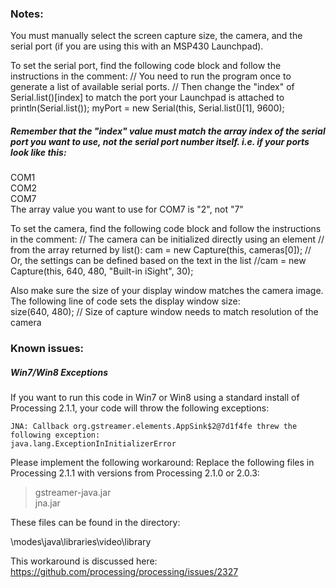 ### Notes:
You must manually select the screen capture size, the camera, and the serial port (if you are using this with an MSP430 Launchpad).

To set the serial port, find the following code block and follow the instructions in the comment:
	  // You need to run the program once to generate a list of available serial ports.
	  // Then change the "index" of Serial.list()[index] to match the port your Launchpad is attached to 
	  println(Serial.list());
	  myPort = new Serial(this, Serial.list()[1], 9600);

##### Remember that the "index" value must match the array index of the serial port you want to use, not the serial port number itself. i.e. if your ports look like this:  
COM1  
COM2  
COM7  
The array value you want to use for COM7 is "2", not "7"  

To set the camera, find the following code block and follow the instructions in the comment:
	 // The camera can be initialized directly using an element
	 // from the array returned by list():
	 cam = new Capture(this, cameras[0]); 
	 // Or, the settings can be defined based on the text in the list
	 //cam = new Capture(this, 640, 480, "Built-in iSight", 30);

Also make sure the size of your display window matches the camera image. The following line of code sets the display window size:  
	  size(640, 480);  // Size of capture window needs to match resolution of the camera


### Known issues:

##### Win7/Win8 Exceptions
If you want to run this code in  Win7 or Win8 using a standard install of Processing 2.1.1, your code will throw the following exceptions:

   	JNA: Callback org.gstreamer.elements.AppSink$2@7d1f4fe threw the following exception:  
   	java.lang.ExceptionInInitializerError
  
Please implement the following workaround:
Replace the following files in Processing 2.1.1 with versions from Processing 2.1.0 or 2.0.3:
	
>gstreamer-java.jar  
>jna.jar

These files can be found in the directory:

  \modes\java\libraries\video\library
  
This workaround is discussed here:
https://github.com/processing/processing/issues/2327
